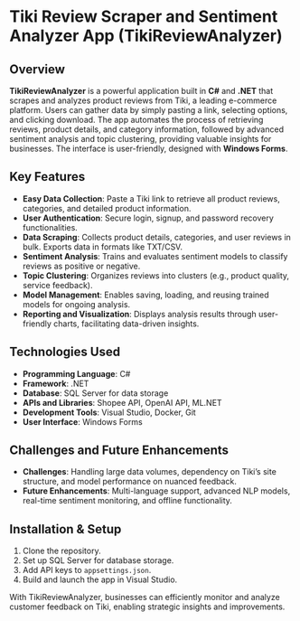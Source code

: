 # Tiki Review Scraper and Sentiment Analyzer App (TikiReviewAnalyzer)

## Overview
**TikiReviewAnalyzer** is a powerful application built in **C#** and **.NET** that scrapes and analyzes product reviews from Tiki, a leading e-commerce platform. Users can gather data by simply pasting a link, selecting options, and clicking download. The app automates the process of retrieving reviews, product details, and category information, followed by advanced sentiment analysis and topic clustering, providing valuable insights for businesses. The interface is user-friendly, designed with **Windows Forms**.

## Key Features
- **Easy Data Collection**: Paste a Tiki link to retrieve all product reviews, categories, and detailed product information.
- **User Authentication**: Secure login, signup, and password recovery functionalities.
- **Data Scraping**: Collects product details, categories, and user reviews in bulk. Exports data in formats like TXT/CSV.
- **Sentiment Analysis**: Trains and evaluates sentiment models to classify reviews as positive or negative.
- **Topic Clustering**: Organizes reviews into clusters (e.g., product quality, service feedback).
- **Model Management**: Enables saving, loading, and reusing trained models for ongoing analysis.
- **Reporting and Visualization**: Displays analysis results through user-friendly charts, facilitating data-driven insights.

## Technologies Used
- **Programming Language**: C#
- **Framework**: .NET
- **Database**: SQL Server for data storage
- **APIs and Libraries**: Shopee API, OpenAI API, ML.NET
- **Development Tools**: Visual Studio, Docker, Git
- **User Interface**: Windows Forms

## Challenges and Future Enhancements
- **Challenges**: Handling large data volumes, dependency on Tiki’s site structure, and model performance on nuanced feedback.
- **Future Enhancements**: Multi-language support, advanced NLP models, real-time sentiment monitoring, and offline functionality.

## Installation & Setup
1. Clone the repository.
2. Set up SQL Server for database storage.
3. Add API keys to `appsettings.json`.
4. Build and launch the app in Visual Studio.

With TikiReviewAnalyzer, businesses can efficiently monitor and analyze customer feedback on Tiki, enabling strategic insights and improvements.
